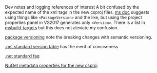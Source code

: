 
Dev notes and logging references of interest
A bit confused by the expected name of the xml tags in the new csproj files. 
[ms doc](https://docs.microsoft.com/en-us/nuget/guides/create-net-standard-packages-vs2017) suggests using things like `<PackageVersion>` and the like, but using the project properties panel in VS2017 generates only `<Version>`. There is a list in [msbuild-targets](https://docs.microsoft.com/en-us/nuget/schema/msbuild-targets) but this does not aleviate my confusion.


[package versioning](https://docs.microsoft.com/en-us/nuget/reference/package-versioning) note the breaking changes with semantic versioning.

[.net standard version table](http://immo.landwerth.net/netstandard-versions/#) has the merit of conciseness

[.net standard faq](https://github.com/dotnet/standard/blob/master/docs/faq.md)

[NuGet metadata properties for the new csproj](https://docs.microsoft.com/en-us/dotnet/core/tools/csproj#nuget-metadata-properties)